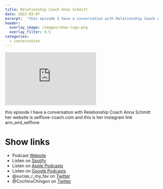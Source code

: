 ```yaml
---
title: Relationship Coach Anna Schmitt
date: 2022-03-07
excerpt:  "this episode I have a conversation with Relationship Coach Anna Schmitt her website is selflove-coach.com and this is her instagram link ann_and_selflove" 
header:
  overlay_image: /images/show-logo.png
  overlay_filter: 0.5
categories: 
  - conversation
---
```


<iframe src="https://embed.embed.podcasts.apple.com/us/podcast/relationship-coach-anna-schmitt/id1548173787?i=1000553139929&amp;theme=dark" height='175' frameborder='0' allowtransparency='true' allow='encrypted-media''></iframe> 

this episode I have a conversation with Relationship Coach Anna Schmitt her website is selflove-coach.com and this is her instagram link ann_and_selflove

# Show links

* <i class='fas fa-link'></i>Podcast [ Website](https://sucias.xyz)
* <i class='fab fa-spotify'></i>Listen on [Spotify](https://open.spotify.com/show/3XjoipCU3QzeIaQAAQpBdW)
* <i class='fas fa-podcast'></i>Listen on [Apple Podcasts](https://podcasts.apple.com/us/podcast/sucias-are-my-favorite/id1548173787)
* <i class='fab fa-google-play'></i>Listen on [Google Podcasts](https://podcasts.google.com/feed/aHR0cHM6Ly9hbmNob3IuZm0vcy80MjI0YzYzYy9wb2RjYXN0L3Jzcw==)
* <i class='fab fa-twitter'></i>@sucias_r_my_fav on [Twitter](https://twitter.com/sucias_r_my_fav)
* <i class='fab fa-twitter'></i>@CochinoChingon on [Twitter](https://twitter.com/cochinochingon)
